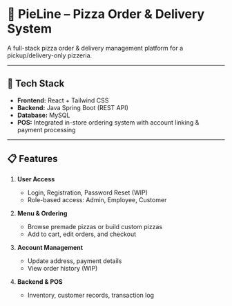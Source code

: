 # 🍕 PieLine – Pizza Order & Delivery System

A full-stack pizza order & delivery management platform for a pickup/delivery-only pizzeria.

---

## 🚀 Tech Stack
- **Frontend:** React + Tailwind CSS
- **Backend:** Java Spring Boot (REST API)
- **Database:** MySQL
- **POS:** Integrated in-store ordering system with account linking & payment processing

---

## 📋 Features
1. **User Access**
   - Login, Registration, Password Reset (WIP)
   - Role-based access: Admin, Employee, Customer

2. **Menu & Ordering**
   - Browse premade pizzas or build custom pizzas
   - Add to cart, edit orders, and checkout

3. **Account Management**
   - Update address, payment details
   - View order history (WIP)

4. **Backend & POS**
   - Inventory, customer records, transaction log
